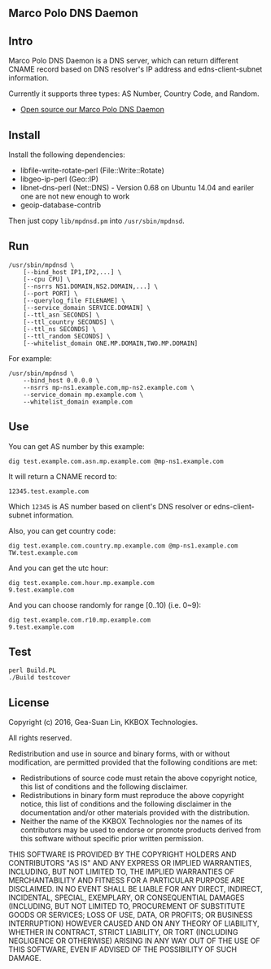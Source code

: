 Marco Polo DNS Daemon
---------------------

Intro
-----

Marco Polo DNS Daemon is a DNS server, which can return different CNAME record based on DNS resolver's IP address and edns-client-subnet information.

Currently it supports three types: AS Number, Country Code, and Random.

* [Open source our Marco Polo DNS Daemon](https://kkbox.codes/archives/2016/07/04/open-source-our-marco-polo-dns-daemon/)

Install
-------

Install the following dependencies:

* libfile-write-rotate-perl (File::Write::Rotate)
* libgeo-ip-perl (Geo::IP)
* libnet-dns-perl (Net::DNS) - Version 0.68 on Ubuntu 14.04 and eariler one are not new enough to work
* geoip-database-contrib

Then just copy `lib/mpdnsd.pm` into `/usr/sbin/mpdnsd`.

Run
---

    /usr/sbin/mpdnsd \
        [--bind_host IP1,IP2,...] \
        [--cpu CPU] \
        [--nsrrs NS1.DOMAIN,NS2.DOMAIN,...] \
        [--port PORT] \
        [--querylog_file FILENAME] \
        [--service_domain SERVICE.DOMAIN] \
        [--ttl_asn SECONDS] \
        [--ttl_country SECONDS] \
        [--ttl_ns SECONDS] \
        [--ttl_random SECONDS] \
        [--whitelist_domain ONE.MP.DOMAIN,TWO.MP.DOMAIN]

For example:

    /usr/sbin/mpdnsd \
        --bind_host 0.0.0.0 \
        --nsrrs mp-ns1.example.com,mp-ns2.example.com \
        --service_domain mp.example.com \
        --whitelist_domain example.com

Use
---

You can get AS number by this example:

    dig test.example.com.asn.mp.example.com @mp-ns1.example.com

It will return a CNAME record to:

    12345.test.example.com

Which `12345` is AS number based on client's DNS resolver or edns-client-subnet information.

Also, you can get country code:

    dig test.example.com.country.mp.example.com @mp-ns1.example.com
    TW.test.example.com

And you can get the utc hour:

    dig test.example.com.hour.mp.example.com
    9.test.example.com

And you can choose randomly for range [0..10) (i.e. 0~9):

    dig test.example.com.r10.mp.example.com
    9.test.example.com

Test
----

    perl Build.PL
    ./Build testcover

License
-------
Copyright (c) 2016, Gea-Suan Lin, KKBOX Technologies.

All rights reserved.

Redistribution and use in source and binary forms, with or without modification, are permitted provided that the following conditions are met:

* Redistributions of source code must retain the above copyright notice, this list of conditions and the following disclaimer.
* Redistributions in binary form must reproduce the above copyright notice, this list of conditions and the following disclaimer in the documentation and/or other materials provided with the distribution.
* Neither the name of the KKBOX Technologies nor the names of its contributors may be used to endorse or promote products derived from this software without specific prior written permission.

THIS SOFTWARE IS PROVIDED BY THE COPYRIGHT HOLDERS AND CONTRIBUTORS "AS IS" AND ANY EXPRESS OR IMPLIED WARRANTIES, INCLUDING, BUT NOT LIMITED TO, THE IMPLIED WARRANTIES OF MERCHANTABILITY AND FITNESS FOR A PARTICULAR PURPOSE ARE DISCLAIMED. IN NO EVENT SHALL <COPYRIGHT HOLDER> BE LIABLE FOR ANY DIRECT, INDIRECT, INCIDENTAL, SPECIAL, EXEMPLARY, OR CONSEQUENTIAL DAMAGES (INCLUDING, BUT NOT LIMITED TO, PROCUREMENT OF SUBSTITUTE GOODS OR SERVICES; LOSS OF USE, DATA, OR PROFITS; OR BUSINESS INTERRUPTION) HOWEVER CAUSED AND ON ANY THEORY OF LIABILITY, WHETHER IN CONTRACT, STRICT LIABILITY, OR TORT (INCLUDING NEGLIGENCE OR OTHERWISE) ARISING IN ANY WAY OUT OF THE USE OF THIS SOFTWARE, EVEN IF ADVISED OF THE POSSIBILITY OF SUCH DAMAGE.
